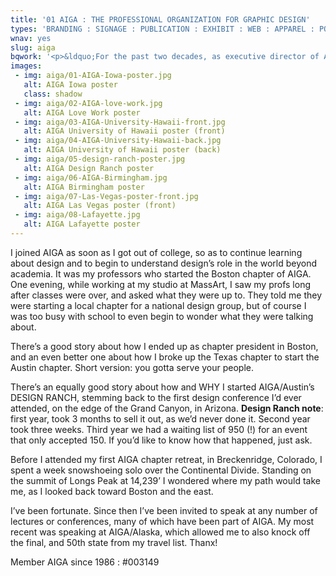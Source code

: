 ```yaml
---
title: '01 AIGA : THE PROFESSIONAL ORGANIZATION FOR GRAPHIC DESIGN'
types: 'BRANDING : SIGNAGE : PUBLICATION : EXHIBIT : WEB : APPAREL : POSTERS : EVENT MATERIALS'
wnav: yes
slug: aiga
bqwork: '<p>&ldquo;For the past two decades, as executive director of AIGA, my position has involved working with designers nationwide in helping them achieve their ambitions for the profession of design. This has involved working with at least 40,000 designers and students. Yet, there are always a few who clearly stand out for the nature of their influence and the inspiration they can instill through life experiences and enthusiasm.</p><p>&nbsp;&nbsp;&nbsp;&nbsp; Marc English fits this description. As a designer, a leader within AIGA, a teacher and a motivational speaker, Marc has moved many. He has been critical to the quality of the design community as a professional network in as disparate locations as Boston and Austin. And he is both widely known and loved within the design community.&rdquo;</p><footer><p>Ric Grefé, <em>executive director : AIGA</em></p></footer>'
images:
 - img: aiga/01-AIGA-Iowa-poster.jpg
   alt: AIGA Iowa poster
   class: shadow
 - img: aiga/02-AIGA-love-work.jpg
   alt: AIGA Love Work poster
 - img: aiga/03-AIGA-University-Hawaii-front.jpg
   alt: AIGA University of Hawaii poster (front)
 - img: aiga/04-AIGA-University-Hawaii-back.jpg
   alt: AIGA University of Hawaii poster (back)
 - img: aiga/05-design-ranch-poster.jpg
   alt: AIGA Design Ranch poster
 - img: aiga/06-AIGA-Birmingham.jpg
   alt: AIGA Birmingham poster
 - img: aiga/07-Las-Vegas-poster-front.jpg
   alt: AIGA Las Vegas poster (front)
 - img: aiga/08-Lafayette.jpg
   alt: AIGA Lafayette poster
---
```


I joined AIGA as soon as I got out of college, so as to continue learning about design and to begin to understand design’s role in the world beyond academia. It was my professors who started the Boston chapter of AIGA. One evening, while working at my studio at MassArt, I saw my profs long after classes were over, and asked what they were up to. They told me they were starting a local chapter for a national design group, but of course I was too busy with school to even begin to wonder what they were talking about.

There’s a good story about how I ended up as chapter president in Boston, and an even better one about how I broke up the Texas chapter to start the Austin chapter. Short version: you gotta serve your people.

There’s an equally good story about how and WHY I started AIGA/Austin’s DESIGN RANCH, stemming back to the first design conference I’d ever attended, on the edge of the Grand Canyon, in Arizona. __Design Ranch note__: first year, took 3 months to sell it out, as we’d never done it. Second year took three weeks. Third year we had a waiting list of 950 (!) for an event that only accepted 150. If you’d like to know how that happened, just ask.

Before I attended my first AIGA chapter retreat, in Breckenridge, Colorado, I spent a week snowshoeing solo over the Continental Divide. Standing on the summit of  Longs Peak at 14,239’ I wondered where my path would take me, as I looked back toward Boston and the east.

I’ve been fortunate. Since then I’ve been invited to speak at any number of lectures or conferences, many of which have been part of AIGA. My most recent was speaking at AIGA/Alaska, which allowed me to also knock off the final, and 50th state from my travel list. Thanx!

Member AIGA since 1986 : #003149

<!-- LAS VEGAS POSTER
[poster front. held up to reflect the sky outside my Austin studio. those are trees reflected at bottom-left. In bottom-right of poster is an inverted rusty Mexican heart milagro. there’s another one, top-left, as on a playing card. Vegas, right?-

In the land of the blind, the one-eyed Jack is King
The road to hell is paved with good intentions
& many more bon mots for your amusement & edification

“Mr. Lucky” [For years I hoped to design a poster based on the metallic KIMLAN soy sauce packaging. Hit pay-dirt in Vegas.]

“I gave ‘em heck. Hell I’ll leave to you.” So said Al Gowan, professor at Massachusetts College of Art, when he welcomed Marc English to the design faculty. And English gave his students hell. In [spades].

From there to Texas. He made them cry. He pissed them off. He made them better. How? By giving his [heart], and teaching about not only design, but about the big picture, about [peace], [love], and yes, [happiness]. By teaching them to rise above mediocrity. Because he didn’t believe in luck. Oh, sure, he paid a visit to Luck, Wisconsin, just so he could say he’d been in luck at last once in his life. But that was the only time he’d actually gone in pursuit of it. As far as he was concerned, Lady Luck had never spread her legs for him.

Not to say he was unlucky. Like most people, he had to work for a living. Nothing was going to get handed to him. From the early days and late nights of playing guitar in [clubs], to the present days of [telephone], [airplane] and of course doing what he gets paid for - [hand with pen , exclamation point] - English has made his own luck, or what passes for it.

So if you consider it lucky that he has a wonderful daughter, great family and friends, great people to bounce ideas off, has known a great client or two in his time, and criss-crosses the States and beyond in the name of design, all while living in Austin, Texas, then, yeah, he’s lucky. Of course English would just tell you, “Rise above mediocrity! There’s no use is luck. Hell. . . that’s just the way it is.” -->
